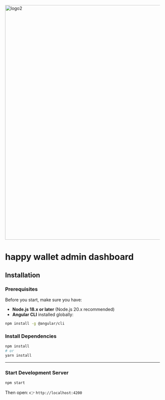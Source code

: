 <img width="1687" height="764" alt="logo2" src="https://github.com/user-attachments/assets/624b8f3c-34ec-462e-b775-495279356ae0" />


# happy wallet admin dashboard

## Installation

### Prerequisites

Before you start, make sure you have:

* **Node.js 18.x or later** (Node.js 20.x recommended)
* **Angular CLI** installed globally:

```bash
npm install -g @angular/cli
```

### Install Dependencies

```bash
npm install
# or
yarn install
```

---

### Start Development Server

```bash
npm start
```

Then open:
👉 `http://localhost:4200`

